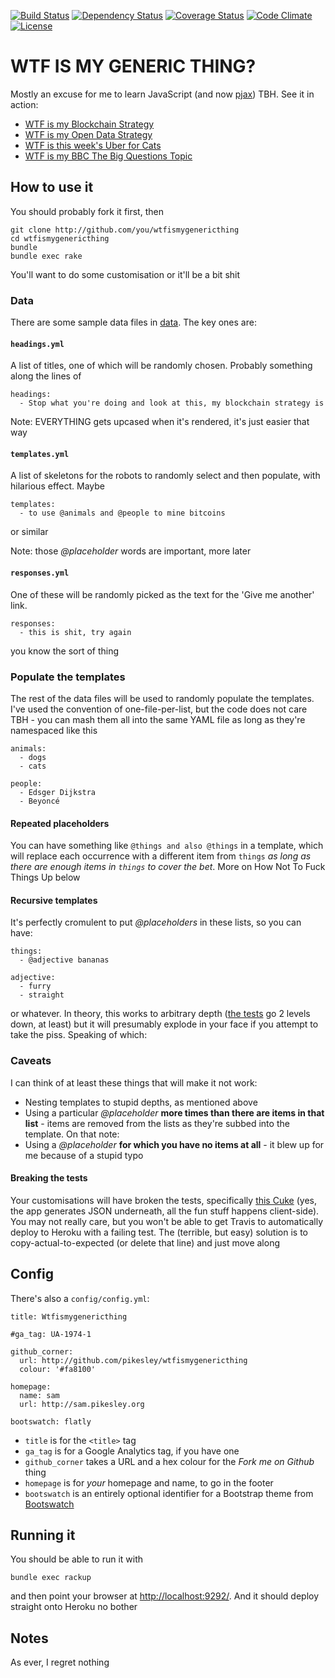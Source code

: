[![Build Status](http://img.shields.io/travis/pikesley/wtfismygenericthing.svg?style=flat-square)](https://travis-ci.org/pikesley/wtfismygenericthing)
[![Dependency Status](http://img.shields.io/gemnasium/pikesley/wtfismygenericthing.svg?style=flat-square)](https://gemnasium.com/pikesley/wtfismygenericthing)
[![Coverage Status](http://img.shields.io/coveralls/pikesley/wtfismygenericthing.svg?style=flat-square)](https://coveralls.io/r/pikesley/wtfismygenericthing)
[![Code Climate](http://img.shields.io/codeclimate/github/pikesley/wtfismygenericthing.svg?style=flat-square)](https://codeclimate.com/github/pikesley/wtfismygenericthing)
[![License](http://img.shields.io/:license-mit-blue.svg?style=flat-square)](http://pikesley.mit-license.org)

# WTF IS MY GENERIC THING?

Mostly an excuse for me to learn JavaScript (and now [pjax](http://www.littlestreamsoftware.com/labs/learning-pjax/)) TBH. See it in action:

* [WTF is my Blockchain Strategy](https://wtfismyblockchainstrategy.herokuapp.com/)
* [WTF is my Open Data Strategy](https://wtfismyopendatastrategy.herokuapp.com/)
* [WTF is this week's Uber for Cats](https://wtfisthisweeksuberforcats.herokuapp.com/)
* [WTF is my BBC The Big Questions Topic](https://wtfismybbctbqtopic.herokuapp.com/)

## How to use it

You should probably fork it first, then

    git clone http://github.com/you/wtfismygenericthing
    cd wtfismygenericthing
    bundle
    bundle exec rake

You'll want to do some customisation or it'll be a bit shit

### Data

There are some sample data files in [data](data/). The key ones are:

#### `headings.yml`

A list of titles, one of which will be randomly chosen. Probably something along the lines of

    headings:
      - Stop what you're doing and look at this, my blockchain strategy is

Note: EVERYTHING gets upcased when it's rendered, it's just easier that way

#### `templates.yml`

A list of skeletons for the robots to randomly select and then populate, with hilarious effect. Maybe

    templates:
      - to use @animals and @people to mine bitcoins

or similar

Note: those _@placeholder_ words are important, more later

#### `responses.yml`

One of these will be randomly picked as the text for the 'Give me another' link.

    responses:
      - this is shit, try again

you know the sort of thing

### Populate the templates

The rest of the data files will be used to randomly populate the templates. I've used the convention of one-file-per-list, but the code does not care TBH - you can mash them all into the same YAML file as long as they're namespaced like this

    animals:
      - dogs
      - cats

    people:
      - Edsger Dijkstra
      - Beyoncé

#### Repeated placeholders

You can have something like `@things and also @things` in a template, which will replace each occurrence with a different item from `things` _as long as there are enough items in `things` to cover the bet_. More on How Not To Fuck Things Up below

#### Recursive templates

It's perfectly cromulent to put _@placeholders_ in these lists, so you can have:

    things:
      - @adjective bananas

    adjective:
      - furry
      - straight

or whatever. In theory, this works to arbitrary depth ([the tests](https://github.com/pikesley/wtfismygenericthing/blob/00c571eaf9904a70720f663144993300f4b86887/spec/javascripts/wtfismygenericthing_spec.js#L86-L110) go 2 levels down, at least) but it will presumably explode in your face if you attempt to take the piss. Speaking of which:

### Caveats

I can think of at least these things that will make it not work:

* Nesting templates to stupid depths, as mentioned above
* Using a particular _@placeholder_ **more times than there are items in that list** - items are removed from the lists as they're subbed into the template. On that note:
* Using a _@placeholder_ **for which you have no items at all** - it blew up for me because of a stupid typo

#### Breaking the tests

Your customisations will have broken the tests, specifically [this Cuke](https://github.com/pikesley/wtfismygenericthing/blob/18ab719ae8174324883ac35a94d8e607d85e22c1/features/json.feature#L9) (yes, the app generates JSON underneath, all the fun stuff happens client-side). You may not really care, but you won't be able to get Travis to automatically deploy to Heroku with a failing test. The (terrible, but easy) solution is to copy-actual-to-expected (or delete that line) and just move along  

## Config

There's also a `config/config.yml`:

    title: Wtfismygenericthing

    #ga_tag: UA-1974-1

    github_corner:
      url: http://github.com/pikesley/wtfismygenericthing
      colour: '#fa8100'

    homepage:
      name: sam
      url: http://sam.pikesley.org

    bootswatch: flatly

* `title` is for the `<title>` tag
* `ga_tag` is for a Google Analytics tag, if you have one
* `github_corner` takes a URL and a hex colour for the _Fork me on Github_ thing
* `homepage` is for _your_ homepage and name, to go in the footer
* `bootswatch` is an entirely optional identifier for a Bootstrap theme from [Bootswatch](https://bootswatch.com/)

## Running it

You should be able to run it with

    bundle exec rackup

and then point your browser at [http://localhost:9292/](http://localhost:9292/). And it should deploy straight onto Heroku no bother

## Notes

As ever, I regret nothing

